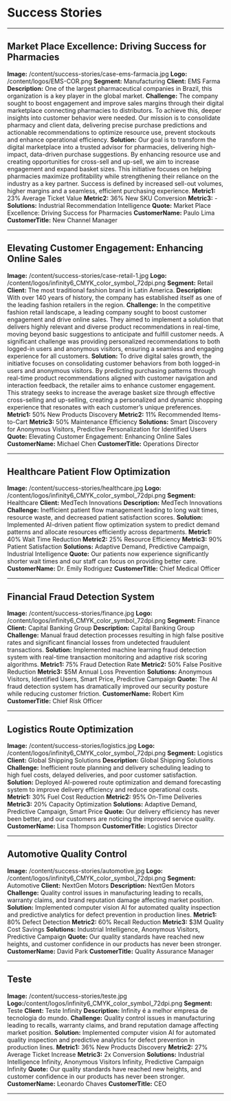 # Success Stories

---

## Market Place Excellence: Driving Success for Pharmacies
**Image:** /content/success-stories/case-ems-farmacia.jpg
**Logo:** /content/logos/EMS-COR.png
**Segment:** Manufacturing
**Client:** EMS Farma
**Description:** One of the largest pharmaceutical companies in Brazil, this organization is a key player in the global market.
**Challenge:** The company sought to boost engagement and improve sales margins through their digital marketplace connecting pharmacies to distributors. To achieve this, deeper insights into customer behavior were needed.
Our mission is to consolidate pharmacy and client data, delivering precise purchase predictions and actionable recommendations to optimize resource use, prevent stockouts and enhance operational efficiency.
**Solution:** Our goal is to transform the digital marketplace into a trusted advisor for pharmacies, delivering high-impact, data-driven purchase suggestions. By enhancing resource use and creating opportunities for cross-sell and up-sell, we aim to increase engagement and expand basket sizes. This initiative focuses on helping pharmacies maximize profitability while strengthening their reliance on the industry as a key partner.
Success is defined by increased sell-out volumes, higher margins and a seamless, efficient purchasing experience.
**Metric1:** 23% Average Ticket Value
**Metric2:** 36% New SKU Conversion
**Metric3:** -
**Solutions:** Industrial Recommendation Intelligence
**Quote:** Market Place Excellence: Driving Success for Pharmacies
**CustomerName:** Paulo Lima
**CustomerTitle:** New Channel Manager

---

## Elevating Customer Engagement: Enhancing Online Sales
**Image:** /content/success-stories/case-retail-1.jpg
**Logo:** /content/logos/infinity6_CMYK_color_symbol_72dpi.png
**Segment:** Retail
**Client:** The most traditional fashion brand in Latin America.
**Description:** With over 140 years of history, the company has established itself as one of the leading fashion retailers in the region.
**Challenge:** In the competitive fashion retail landscape, a leading company sought to boost customer engagement and drive online sales. They aimed to implement a solution that delivers highly relevant and diverse product recommendations in real-time, moving beyond basic suggestions to anticipate and fulfill customer needs.
A significant challenge was providing personalized recommendations to both logged-in users and anonymous visitors, ensuring a seamless and engaging experience for all customers.
**Solution:** To drive digital sales growth, the initiative focuses on consolidating customer behaviors from both logged-in users and anonymous visitors. By predicting purchasing patterns through real-time product recommendations aligned with customer navigation and interaction feedback, the retailer aims to enhance customer engagement.
This strategy seeks to increase the average basket size through effective cross-selling and up-selling, creating a personalized and dynamic shopping experience that resonates with each customer’s unique preferences.
**Metric1:** 50% New Products Discovery
**Metric2:** 11% Recommended Items-to-Cart
**Metric3:** 50% Maintenance Efficiency
**Solutions:** Smart Discovery for Anonymous Visitors, Predictive Personalization for Identified Users
**Quote:** Elevating Customer Engagement: Enhancing Online Sales
**CustomerName:** Michael Chen
**CustomerTitle:** Operations Director

---

## Healthcare Patient Flow Optimization
**Image:** /content/success-stories/healthcare.jpg
**Logo:** /content/logos/infinity6_CMYK_color_symbol_72dpi.png
**Segment:** Healthcare
**Client:** MedTech Innovations
**Description:** MedTech Innovations
**Challenge:** Inefficient patient flow management leading to long wait times, resource waste, and decreased patient satisfaction scores.
**Solution:** Implemented AI-driven patient flow optimization system to predict demand patterns and allocate resources efficiently across departments.
**Metric1:** 40% Wait Time Reduction
**Metric2:** 25% Resource Efficiency
**Metric3:** 90% Patient Satisfaction
**Solutions:** Adaptive Demand, Predictive Campaign, Industrial Intelligence
**Quote:** Our patients now experience significantly shorter wait times and our staff can focus on providing better care.
**CustomerName:** Dr. Emily Rodriguez
**CustomerTitle:** Chief Medical Officer

---

## Financial Fraud Detection System
**Image:** /content/success-stories/finance.jpg
**Logo:** /content/logos/infinity6_CMYK_color_symbol_72dpi.png
**Segment:** Finance
**Client:** Capital Banking Group
**Description:** Capital Banking Group
**Challenge:** Manual fraud detection processes resulting in high false positive rates and significant financial losses from undetected fraudulent transactions.
**Solution:** Implemented machine learning fraud detection system with real-time transaction monitoring and adaptive risk scoring algorithms.
**Metric1:** 75% Fraud Detection Rate
**Metric2:** 50% False Positive Reduction
**Metric3:** $5M Annual Loss Prevention
**Solutions:** Anonymous Visitors, Identified Users, Smart Price, Predictive Campaign
**Quote:** The AI fraud detection system has dramatically improved our security posture while reducing customer friction.
**CustomerName:** Robert Kim
**CustomerTitle:** Chief Risk Officer

---

## Logistics Route Optimization
**Image:** /content/success-stories/logistics.jpg
**Logo:** /content/logos/infinity6_CMYK_color_symbol_72dpi.png
**Segment:** Logistics
**Client:** Global Shipping Solutions
**Description:** Global Shipping Solutions
**Challenge:** Inefficient route planning and delivery scheduling leading to high fuel costs, delayed deliveries, and poor customer satisfaction.
**Solution:** Deployed AI-powered route optimization and demand forecasting system to improve delivery efficiency and reduce operational costs.
**Metric1:** 30% Fuel Cost Reduction
**Metric2:** 95% On-Time Deliveries
**Metric3:** 20% Capacity Optimization
**Solutions:** Adaptive Demand, Predictive Campaign, Smart Price
**Quote:** Our delivery efficiency has never been better, and our customers are noticing the improved service quality.
**CustomerName:** Lisa Thompson
**CustomerTitle:** Logistics Director

---

## Automotive Quality Control
**Image:** /content/success-stories/automotive.jpg
**Logo:** /content/logos/infinity6_CMYK_color_symbol_72dpi.png
**Segment:** Automotive
**Client:** NextGen Motors
**Description:** NextGen Motors
**Challenge:** Quality control issues in manufacturing leading to recalls, warranty claims, and brand reputation damage affecting market position.
**Solution:** Implemented computer vision AI for automated quality inspection and predictive analytics for defect prevention in production lines.
**Metric1:** 80% Defect Detection
**Metric2:** 60% Recall Reduction
**Metric3:** $3M Quality Cost Savings
**Solutions:** Industrial Intelligence, Anonymous Visitors, Predictive Campaign
**Quote:** Our quality standards have reached new heights, and customer confidence in our products has never been stronger.
**CustomerName:** David Park
**CustomerTitle:** Quality Assurance Manager

---

## Teste
**Image:** /content/success-stories/teste.jpg
**Logo:**/content/logos/infinity6_CMYK_color_symbol_72dpi.png
**Segment:** Teste
**Client:** Teste Infinity
**Description:** Infinity é a melhor empresa de tecnologia do mundo.
**Challenge:** Quality control issues in manufacturing leading to recalls, warranty claims, and brand reputation damage affecting market position.
**Solution:** Implemented computer vision AI for automated quality inspection and predictive analytics for defect prevention in production lines.
**Metric1:** 36% New Products Discovery
**Metric2:** 27% Average Ticket Increase
**Metric3:** 2x Conversion
**Solutions:** Industrial Intelligence Infinity, Anonymous Visitors Infinity, Predictive Campaign Infinity
**Quote:** Our quality standards have reached new heights, and customer confidence in our products has never been stronger.
**CustomerName:** Leonardo Chaves
**CustomerTitle:** CEO

---
